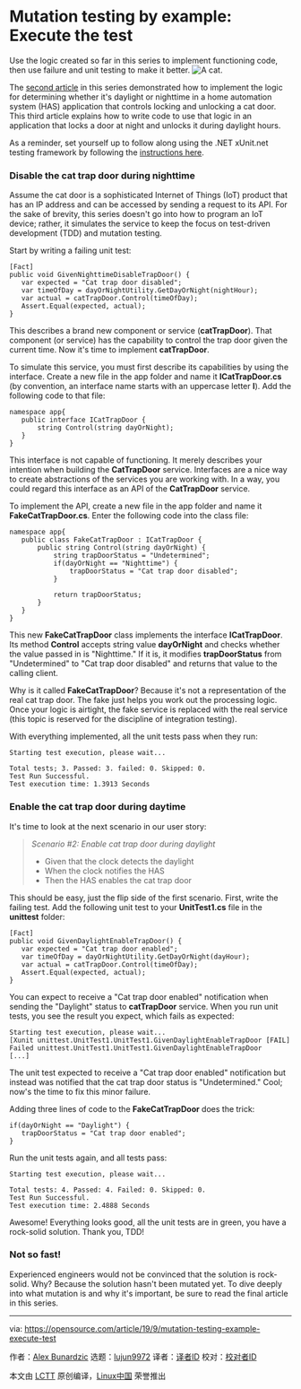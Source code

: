 [#]: collector: (lujun9972)
[#]: translator: ( )
[#]: reviewer: ( )
[#]: publisher: ( )
[#]: url: ( )
[#]: subject: (Mutation testing by example: Execute the test)
[#]: via: (https://opensource.com/article/19/9/mutation-testing-example-execute-test)
[#]: author: (Alex Bunardzic https://opensource.com/users/alex-bunardzic)

Mutation testing by example: Execute the test
======
Use the logic created so far in this series to implement functioning
code, then use failure and unit testing to make it better.
![A cat.][1]

The [second article][2] in this series demonstrated how to implement the logic for determining whether it's daylight or nighttime in a home automation system (HAS) application that controls locking and unlocking a cat door. This third article explains how to write code to use that logic in an application that locks a door at night and unlocks it during daylight hours.

As a reminder, set yourself up to follow along using the .NET xUnit.net testing framework by following the [instructions here][3].

### Disable the cat trap door during nighttime

Assume the cat door is a sophisticated Internet of Things (IoT) product that has an IP address and can be accessed by sending a request to its API. For the sake of brevity, this series doesn't go into how to program an IoT device; rather, it simulates the service to keep the focus on test-driven development (TDD) and mutation testing.

Start by writing a failing unit test:


```
[Fact]
public void GivenNighttimeDisableTrapDoor() {
   var expected = "Cat trap door disabled";
   var timeOfDay = dayOrNightUtility.GetDayOrNight(nightHour);
   var actual = catTrapDoor.Control(timeOfDay);
   Assert.Equal(expected, actual);
}
```

This describes a brand new component or service (**catTrapDoor**). That component (or service) has the capability to control the trap door given the current time. Now it's time to implement **catTrapDoor**.

To simulate this service, you must first describe its capabilities by using the interface. Create a new file in the app folder and name it **ICatTrapDoor.cs** (by convention, an interface name starts with an uppercase letter **I**). Add the following code to that file:


```
namespace app{
   public interface ICatTrapDoor {
       string Control(string dayOrNight);
   }
}
```

This interface is not capable of functioning. It merely describes your intention when building the **CatTrapDoor** service. Interfaces are a nice way to create abstractions of the services you are working with. In a way, you could regard this interface as an API of the **CatTrapDoor** service.

To implement the API, create a new file in the app folder and name it **FakeCatTrapDoor.cs**. Enter the following code into the class file:


```
namespace app{
   public class FakeCatTrapDoor : ICatTrapDoor {
       public string Control(string dayOrNight) {
           string trapDoorStatus = "Undetermined";
           if(dayOrNight == "Nighttime") {
               trapDoorStatus = "Cat trap door disabled";
           }

           return trapDoorStatus;
       }
   }
}
```

This new **FakeCatTrapDoor** class implements the interface **ICatTrapDoor**. Its method **Control** accepts string value **dayOrNight** and checks whether the value passed in is "Nighttime." If it is, it modifies **trapDoorStatus** from "Undetermined" to "Cat trap door disabled" and returns that value to the calling client.

Why is it called **FakeCatTrapDoor**? Because it's not a representation of the real cat trap door. The fake just helps you work out the processing logic. Once your logic is airtight, the fake service is replaced with the real service (this topic is reserved for the discipline of integration testing).

With everything implemented, all the unit tests pass when they run:


```
Starting test execution, please wait...

Total tests; 3. Passed: 3. failed: 0. Skipped: 0.
Test Run Successful.
Test execution time: 1.3913 Seconds
```

### Enable the cat trap door during daytime

It's time to look at the next scenario in our user story:

> _Scenario #2: Enable cat trap door during daylight_
>
>   * Given that the clock detects the daylight
>   * When the clock notifies the HAS
>   * Then the HAS enables the cat trap door
>


This should be easy, just the flip side of the first scenario. First, write the failing test. Add the following unit test to your **UnitTest1.cs** file in the **unittest** folder:


```
[Fact]
public void GivenDaylightEnableTrapDoor() {
   var expected = "Cat trap door enabled";
   var timeOfDay = dayOrNightUtility.GetDayOrNight(dayHour);
   var actual = catTrapDoor.Control(timeOfDay);
   Assert.Equal(expected, actual);
}
```

You can expect to receive a "Cat trap door enabled" notification when sending the "Daylight" status to **catTrapDoor** service. When you run unit tests, you see the result you expect, which fails as expected:


```
Starting test execution, please wait...
[Xunit unittest.UnitTest1.UnitTest1.GivenDaylightEnableTrapDoor [FAIL]
Failed unittest.UnitTest1.UnitTest1.GivenDaylightEnableTrapDoor
[...]
```

The unit test expected to receive a "Cat trap door enabled" notification but instead was notified that the cat trap door status is "Undetermined." Cool; now's the time to fix this minor failure.

Adding three lines of code to the **FakeCatTrapDoor** does the trick:


```
if(dayOrNight == "Daylight") {
   trapDoorStatus = "Cat trap door enabled";
}
```

Run the unit tests again, and all tests pass:


```
Starting test execution, please wait...

Total tests: 4. Passed: 4. Failed: 0. Skipped: 0.
Test Run Successful.
Test execution time: 2.4888 Seconds
```

Awesome! Everything looks good, all the unit tests are in green, you have a rock-solid solution. Thank you, TDD!

### Not so fast!

Experienced engineers would not be convinced that the solution is rock-solid. Why? Because the solution hasn't been mutated yet. To dive deeply into what mutation is and why it's important, be sure to read the final article in this series.

--------------------------------------------------------------------------------

via: https://opensource.com/article/19/9/mutation-testing-example-execute-test

作者：[Alex Bunardzic][a]
选题：[lujun9972][b]
译者：[译者ID](https://github.com/译者ID)
校对：[校对者ID](https://github.com/校对者ID)

本文由 [LCTT](https://github.com/LCTT/TranslateProject) 原创编译，[Linux中国](https://linux.cn/) 荣誉推出

[a]: https://opensource.com/users/alex-bunardzic
[b]: https://github.com/lujun9972
[1]: https://opensource.com/sites/default/files/styles/image-full-size/public/lead-images/cat_pet_animal.jpg?itok=HOrVTfBZ (A cat.)
[2]: https://opensource.com/article/19/9/mutation-testing-example-part-2-failure-experimentation
[3]: https://opensource.com/article/19/8/mutation-testing-evolution-tdd
